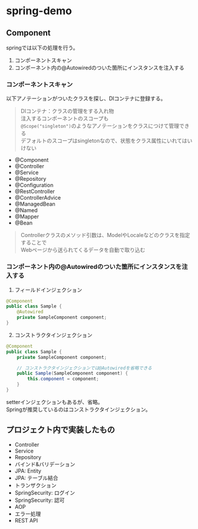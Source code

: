 # spring-demo

## Component

springでは以下の処理を行う。

1. コンポーネントスキャン
2. コンポーネント内の@Autowiredのついた箇所にインスタンスを注入する

### コンポーネントスキャン

以下アノテーションがついたクラスを探し、DIコンテナに登録する。  

> DIコンテナ：クラスの管理をする入れ物  
> 注入するコンポーネントのスコープも  
> ```@Scope("singleton")```のようなアノテーションをクラスにつけて管理できる  
> デフォルトのスコープはsingletonなので、状態をクラス属性にいれてはいけない

- @Component
- @Controller
- @Service
- @Repository
- @Configuration
- @RestController
- @ControllerAdvice
- @ManagedBean
- @Named
- @Mapper
- @Bean

> Controllerクラスのメソッド引数は、ModelやLocaleなどのクラスを指定することで  
> Webページから送られてくるデータを自動で取り込む

### コンポーネント内の@Autowiredのついた箇所にインスタンスを注入する

1. フィールドインジェクション

```java
@Component
public class Sample {
    @Autowired
    private SampleComponent component;
}
```

2. コンストラクタインジェクション

```java
@Component
public class Sample {
    private SampleComponent component;

    // コンストラクタインジェクションでは@Autowiredを省略できる
    public Sample(SampleComponent component) {
        this.component = component;
    }
}
```

setterインジェクションもあるが、省略。  
Springが推奨しているのはコンストラクタインジェクション。

## プロジェクト内で実装したもの

- Controller
- Service
- Repository
- バインド&バリデーション
- JPA: Entity
- JPA: テーブル結合
- トランザクション
- SpringSecurity: ログイン
- SpringSecurity: 認可
- AOP
- エラー処理
- REST API
